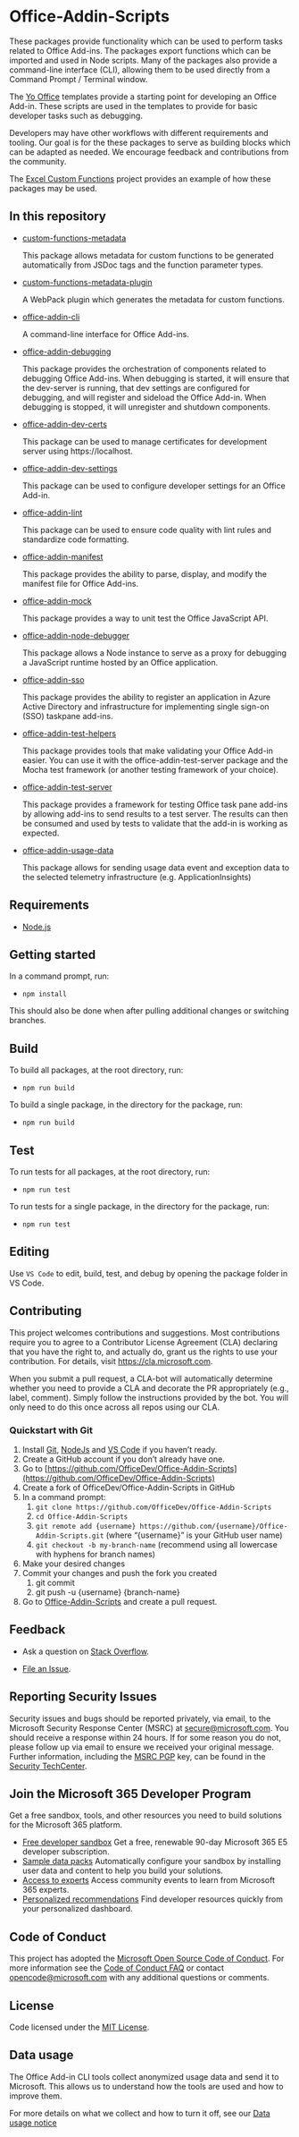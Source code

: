 
# Office-Addin-Scripts

These packages provide functionality which can be used to perform tasks related to Office Add-ins. The packages export functions which can be imported and used in Node scripts. Many of the packages also provide a command-line interface (CLI), allowing them to be used directly from a Command Prompt / Terminal window.

The [Yo Office](https://github.com/OfficeDev/generator-office) templates provide a starting point for developing an Office Add-in. These scripts are used in the templates to provide for basic developer tasks such as debugging. 

Developers may have other workflows with different requirements and tooling. Our goal is for the these packages to serve as building blocks which can be adapted as needed. We encourage feedback and contributions from the community.

The [Excel Custom Functions](https://github.com/OfficeDev/Excel-Custom-Functions) project provides an example of how these packages may be used.


## In this repository

* [custom-functions-metadata](packages/custom-functions-metadata/README.md)

  This package allows metadata for custom functions to be generated automatically from JSDoc tags and the function parameter types.

* [custom-functions-metadata-plugin](packages/custom-functions-metadata-plugin/README.md)

  A WebPack plugin which generates the metadata for custom functions.

* [office-addin-cli](packages/office-addin-cli/README.md)

  A command-line interface for Office Add-ins.

* [office-addin-debugging](packages/office-addin-debugging/README.md)

  This package provides the orchestration of components related to debugging Office Add-ins. When debugging is started, it will ensure that the dev-server is running, that dev settings are configured for debugging, and will register and sideload the Office Add-in. When debugging is stopped, it will unregister and shutdown components.
  
* [office-addin-dev-certs](packages/office-addin-dev-certs/README.md)

  This package can be used to manage certificates for development server using https://localhost. 

* [office-addin-dev-settings](packages/office-addin-dev-settings/README.md)

  This package can be used to configure developer settings for an Office Add-in.

* [office-addin-lint](packages/office-addin-lint/README.md)

  This package can be used to ensure code quality with lint rules and standardize code formatting.

* [office-addin-manifest](packages/office-addin-manifest/README.md)

  This package provides the ability to parse, display, and modify the manifest file for Office Add-ins.

* [office-addin-mock](packages/office-addin-mock/README.md)

  This package provides a way to unit test the Office JavaScript API.

* [office-addin-node-debugger](packages/office-addin-node-debugger/README.md)

  This package allows a Node instance to serve as a proxy for debugging a JavaScript runtime hosted by an Office application.

* [office-addin-sso](packages/office-addin-sso/README.md)

  This package provides the ability to register an application in Azure Active Directory and infrastructure for implementing single sign-on (SSO) taskpane add-ins.

* [office-addin-test-helpers](packages/office-addin-test-helpers/README.md)

  This package provides tools that make validating your Office Add-in easier. You can use it with the office-addin-test-server package and the Mocha test framework (or another testing framework of your choice).

* [office-addin-test-server](packages/office-addin-test-server/README.md)

  This package provides a framework for testing Office task pane add-ins by allowing add-ins to send results to a test server. The results can then be consumed and used by tests to validate that the add-in is working as expected.

* [office-addin-usage-data](packages/office-addin-usage-data/README.md)

  This package allows for sending usage data event and exception data to the selected telemetry infrastructure (e.g. ApplicationInsights)

## Requirements

* [Node.js](https://nodejs.org) 

## Getting started

In a command prompt, run:
* `npm install`

This should also be done when after pulling additional changes or switching branches.

## Build

To build all packages, at the root directory, run:
* `npm run build`

To build a single package, in the directory for the package, run:
* `npm run build`

## Test

To run tests for all packages, at the root directory, run:
* `npm run test`

To run tests for a single package, in the directory for the package, run:
* `npm run test`

## Editing

Use `VS Code` to edit, build, test, and debug by opening the package folder in VS Code.

## Contributing

This project welcomes contributions and suggestions.  Most contributions require you to agree to a Contributor License Agreement (CLA) declaring that you have the right to, and actually do, grant us the rights to use your contribution. For details, visit https://cla.microsoft.com.

When you submit a pull request, a CLA-bot will automatically determine whether you need to provide a CLA and decorate the PR appropriately (e.g., label, comment). Simply follow the instructions provided by the bot. You will only need to do this once across all repos using our CLA.

### Quickstart with Git

1. Install [Git](https://git-scm.com/downloads), [NodeJs](https://nodejs.org/en/download/) and [VS Code](https://code.visualstudio.com/Download) if you haven’t ready.
2. Create a GitHub account if you don’t already have one.
3. Go to [https://github.com/OfficeDev/Office-Addin-Scripts](https://github.com/OfficeDev/Office-Addin-Scripts)
4. Create a fork of OfficeDev/Office-Addin-Scripts in GitHub
5. In a command prompt:
    1. ```git clone https://github.com/OfficeDev/Office-Addin-Scripts```
    2. ```cd Office-Addin-Scripts```
    3. ```git remote add {username} https://github.com/{username}/Office-Addin-Scripts.git``` (where “{username}” is your GitHub user name)
    4. ```git checkout -b my-branch-name``` (recommend using all lowercase with hyphens for branch names)
6. Make your desired changes
7. Commit your changes and push the fork you created
    1. git commit
    2. git push -u {username} {branch-name}
8. Go to [Office-Addin-Scripts](https://github.com/OfficeDev/Office-Addin-Scripts) and create a pull request.

## Feedback

* Ask a question on [Stack Overflow](https://stackoverflow.com/questions/tagged/office-addin-scripts).

* [File an Issue](https://github.com/OfficeDev/Office-Addin-Scripts/issues).

## Reporting Security Issues

Security issues and bugs should be reported privately, via email, to the Microsoft Security
Response Center (MSRC) at [secure@microsoft.com](mailto:secure@microsoft.com). You should
receive a response within 24 hours. If for some reason you do not, please follow up via
email to ensure we received your original message. Further information, including the
[MSRC PGP](https://technet.microsoft.com/en-us/security/dn606155) key, can be found in
the [Security TechCenter](https://technet.microsoft.com/en-us/security/default).

## Join the Microsoft 365 Developer Program
Get a free sandbox, tools, and other resources you need to build solutions for the Microsoft 365 platform.
- [Free developer sandbox](https://developer.microsoft.com/microsoft-365/dev-program#Subscription) Get a free, renewable 90-day Microsoft 365 E5 developer subscription.
- [Sample data packs](https://developer.microsoft.com/microsoft-365/dev-program#Sample) Automatically configure your sandbox by installing user data and content to help you build your solutions.
- [Access to experts](https://developer.microsoft.com/microsoft-365/dev-program#Experts) Access community events to learn from Microsoft 365 experts.
- [Personalized recommendations](https://developer.microsoft.com/microsoft-365/dev-program#Recommendations) Find developer resources quickly from your personalized dashboard.


## Code of Conduct

This project has adopted the [Microsoft Open Source Code of Conduct](https://opensource.microsoft.com/codeofconduct/).
For more information see the [Code of Conduct FAQ](https://opensource.microsoft.com/codeofconduct/faq/) or
contact [opencode@microsoft.com](mailto:opencode@microsoft.com) with any additional questions or comments.

## License

Code licensed under the [MIT License](https://github.com/OfficeDev/Office-Addin-Scripts/blob/master/LICENSE).

## Data usage

The Office Add-in CLI tools collect anonymized usage data and send it to Microsoft. This allows us to understand how the tools are used and how to improve them.

For more details on what we collect and how to turn it off, see our [Data usage notice](usage-data.md)
